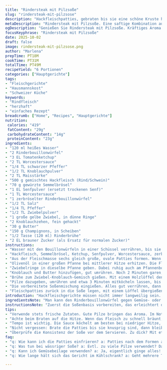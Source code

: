 ```yaml
---
title: "Rindersteak mit Pilzsoße"
slug: "rindersteak-mit-pilzsose"
description: "Hackfleischpatties, gebraten bis sie eine schöne Kruste haben, in einer tief aromatischen Soße aus Zwiebeln, Knoblauch, Pilzen und einer leicht eingedickten Brühe mit Ketchup und Worcestersauce. Die Kombination aus den würzigen Aromen, der samtigen Textur der Soße und dem kräftigen Geschmack des Fleisches macht das Gericht sämig und sättigend. Perfekte Balance aus Umami und milder Süße, passt gut zu Kartoffeln oder Reis. Die Anpassung mit Schweinehackfleisch und braunem Zucker bringt eine neue Geschmacksnote und rundet die herzhafte Note ab."
metaDescription: "Rindersteak mit Pilzsoße. Eine saftige Kombination aus zartem Fleisch und aromatischer Soße. Perfekt für jeden Anlass."
ogDescription: "Genießen Sie Rindersteak mit Pilzsoße. Kräftiges Aroma und tolle Texturen. Ideal für ein herzhaftes Essen."
focusKeyphrase: "Rindersteak mit Pilzsoße"
date: 2025-10-02
draft: false
image: rindersteak-mit-pilzsose.png
author: "Marlena"
prepTime: PT18M
cookTime: PT31M
totalTime: PT49M
recipeYield: "6 Portionen"
categories: ["Hauptgerichte"]
tags:
- "Fleischgerichte"
- "Hausmannskost"
- "Schweizer Küche"
keywords:
- "Rindfleisch"
- "herzhaft"
- "einfaches Rezept"
breadcrumb: ["Home", "Recipes", "Hauptgerichte"]
nutrition: 
 calories: "419"
 fatContent: "29g"
 carbohydrateContent: "14g"
 proteinContent: "23g"
ingredients:
- "120 ml heißes Wasser"
- "2 Rinderbouillonwürfel"
- "3 EL Tomatenketchup"
- "2 TL Worcestersauce"
- "1/4 TL schwarzer Pfeffer"
- "1/2 TL Knoblauchpulver"
- "2 TL Maisstärke"
- "500 g gemischtes Hackfleisch (Rind/Schwein)"
- "70 g gewürzte Semmelbrösel"
- "1 EL Senfpulver (ersetzt trockenen Senf)"
- "1 TL Worcestersauce"
- "1 zerbröselter Rinderbouillonwürfel"
- "1/2 TL Salz"
- "1/4 TL Pfeffer"
- "1/2 TL Zwiebelpulver"
- "1 große gelbe Zwiebel, in dünne Ringe"
- "2 Knoblauchzehen, fein gehackt"
- "30 g Butter"
- "150 g Champignons, in Scheiben"
- "1/2 Tasse (120 ml) Rinderbrühe"
- "2 EL brauner Zucker (als Ersatz für normalen Zucker)"
instructions:
- "Wasser mit den Bouillonwürfeln in einer Schüssel verrühren, bis sie sich auflösen. Ketchup, Worcestersauce, Pfeffer, Knoblauchpulver und die Maisstärke unterrühren. Beiseitestellen, damit die Stärke quellen kann."
- "Hackfleisch, Semmelbrösel, Ketchup, Senfpulver, Worcestersauce, zerbröselten Bouillonwürfel, Salz, Pfeffer und Zwiebelpulver in einer großen Schüssel mit den Händen vermengen, bis eine gleichmäßige Masse entsteht. Nicht zu lange kneten, sonst wird das Fleisch zäh."
- "Aus der Fleischmasse sechs gleich große, ovale Patties formen. Wenn die Patties zu dick sind, werden sie innen nicht gar; lieber etwas flacher arbeiten."
- "Olivenöl in einer großen Pfanne bei mittlerer Hitze erhitzen. Die Fleischstücke hineinlegen, auf einer Seite braten bis eine tiefbraune Kruste sichtbar wird, ungefähr 6 bis 7 Minuten. Dann wenden, und die zweite Seite ebenfalls braun anbraten. Fleisch soll durchgegart, aber saftig bleiben. Wenn zu viel Fett austritt, das überschüssige Fett abgießen, bis etwa 1 EL in der Pfanne verbleibt."
- "Zwiebelringe in dieselbe Pfanne geben. Dabei ruhig auch am Pfannenboden kratzen, dort sitzen die Röstaromen, die wichtig sind. Die Zwiebeln etwa 4 bis 5 Minuten anbraten, bis sie weich und leicht karamellisiert sind, Richtung goldbraun. Nicht zu dunkel, sonst bitter."
- "Knoblauch und Butter hinzufügen, gut umrühren. Noch 2 Minuten garen, bis die Butter schmilzt und Knoblauch duftet. Man merkt am Duft, wenn es reicht, da Knoblauch schnell bitter wird."
- "Brühe zum Zwiebel-Knoblauch-Gemisch gießen. Mit einem Holzlöffel den Pfannenboden ablösen, alle braunen Reste in die Flüssigkeit rühren. So wird die Soße geschmacklich vielschichtig."
- "Pilze dazugeben, umrühren und etwa 3 Minuten mitköcheln lassen, bis sie etwas Farbe annehmen und Wasser leicht verdampft. Frische Pilze ersetzen Waldpilzmischung – diese bringt mehr Aroma, aber auch mehr Flüssigkeit, daher Kochen anpassen."
- "Die vorbereitete Soßenmischung eingießen. Alles gut verrühren, dann leicht köcheln lassen, etwa 6 Minuten. Dabei immer wieder umrühren, damit nichts ansetzt. Die Soße wird dicker und glänzend."
- "Fleischpatties zurück in die Soße legen, mit einem Löffel übergießen, damit sie all das Aroma aufnehmen. Bei niedriger Hitze 4 bis 6 Minuten ziehen lassen, bis sie komplett durchgewärmt sind. So bleiben sie saftig und bekommen volle Geschmacksaufnahme."
introduction: "Hackfleischgerichte müssen nicht immer langweilig sein. Nach meiner Erfahrung macht die Soße den Unterschied, nicht nur die Patties. Die Kombination aus Ketchup, Worcestersauce und einer kräftigen Brühe schafft einen schönen Geschmack, der durch die Zwiebeln und Pilze verstärkt wird. Beim ersten Versuch mit reinem Rindfleisch war das Ergebnis lecker, aber ein wenig trocken. Durch das Mischen mit Schwein und das Einbringen von braunem Zucker konnte ich eine angenehme Süße und bessere Saftigkeit erreichen. Tipp: Geduld beim Braten zahlt sich aus – anbraten, nicht eilen, dann bildet sich eine typische, goldbraune Kruste, die beim Essen erfreut. Die leichte Bindung durch Maisstärke sorgt für eine sämige Soße, die an Bratensoße erinnert, die ich von Omas Küche kenne, aber mit mehr Pfiff."
ingredientsNote: "Man kann den Rinderbouillonwürfel gegen Gemüse- oder Hühnerbrühe austauschen, je nachdem, was zur Hand ist. Die Semmelbrösel helfen, das Pattie zusammenzuhalten – frisches Paniermehl funktioniert auch, dann aber die Menge anpassen, damit es nicht zu fest wird. Brauner Zucker ersetzt normalen Zucker und bringt eine karamellige Note, optional auch ein Teelöffel Sojasoße, wenn man es herzhaft mag. Für vegetarische Varianten einfach pflanzliches Hackfleisch nehmen und Butter durch Öl ersetzen, die Soße bleibt ähnlich aromatisch. Wer kein Maisstärke hat, kann mit Mehl binden, dann aber etwas weniger Flüssigkeit nehmen. Tipp für frische Pilze: gut abtrocknen, sonst wird die Soße wässrig. Bei Zwiebeln die Ringe gleichmäßig schneiden, das sorgt für einheitliches Garen."
instructionsNote: "Zuerst die Soßenbasis vorbereiten, das erleichtert das spätere Arbeiten und verbindet die Aromen. Beim Pattie formen achte ich darauf, dass die Mitte etwas dünner ist als die Ränder – so garen sie gleichmäßiger und bleiben saftig. Beim Braten ruhig mit einem Holzspatel drücken – wenn viel Flüssigkeit austritt, lieber Hitze reduzieren, damit die Kruste nicht verloren geht. Nach dem Braten Fett abgießen, aber nicht komplett – etwas bringt Geschmack für die Zwiebeln. Das Anbraten der Zwiebeln dauert, am besten warten bis sie glasig sind, bevor Knoblauch und Butter rein. Knoblauch hat keine Geduld: zu lange und er wird bitter. Mit der Brühe zum Ablöschen alle Röstaromen nutzen – das Geräusch des Zischens ist ein guter Indikator. Pilze immer erst zum Schluss, sie brauchen nicht lange und verlieren sonst zu viel Struktur. Soße langsam köcheln lassen, nicht zu stark, damit sie bindet und nicht anbrennt. Abschließend Wärmezeit im Sud bringt Intensität. Restliche Soße zum Überziehen verwenden, gibt schöne Optik und Geschmack."
tips:
- "Verwende stets frische Zutaten. Gute Pilze bringen das Aroma. Im Notfall Konserven. Zwiebeln kräftig anschwitzen für den besten Geschmack. Rinder- und Gemüsebrühe mischen, wenn nötig, für ein komplexeres Aroma. Wenn es zu fettig ist, abgießen, aber einen Esslöffel in der Pfanne lassen für den Geschmack."
- "Achte beim Braten auf die Hitze. Wenn das Fleisch zu schnell bräunt, Hitze reduzieren. So bekommst du eine perfekt goldbraune Kruste. Gut abtrocknen bei frischen Pilzen. Wenn sie zu feucht sind, wird die Soße wässrig. Die Zwiebelringe gleichmäßig schneiden. Das sorgt für gleichmäßiges Garen, sonst gibt es braune Stellen."
- "Tempo ist wichtig. Die Sauce köchelt am besten bei niedriger Hitze, nicht zu stark, damit die Stärke binden kann. Rühren ist essenziell. Das Geräusch beim Ablöschen mit Brühe ist ein gutes Zeichen. Für eine dickere Soße einfach die Kochzeit verlängern. Wer es kräftiger mag, kann mehr Worcestersauce hinzufügen."
- "Nicht vergessen: Brate die Patties bis sie knusprig sind, dann bleibt das Fleisch saftig. Beim Füllen der Soße darauf achten, dass die Patties gut mit der Soße überzogen sind. Ein guter Trick: Nach dem Garen in der Pfanne kurz ruhen lassen, das gibt mehr Saft."
- "Überprüfe die Konsistenz der Soße vor dem Servieren. Zu dick? Mit etwas Brühe oder Wasser anpassen. Überprüfe immer den Geschmack, inzwischen lernen Küchenprofis ständig neue Kombinationen. Zum Beispiel, Sojasoße als spannende Abwechslung für mehr Tiefe."
faq:
- "q: Wie kann ich die Patties einfrieren? a: Patties nach dem Formen auf ein Blech legen, dann einfrieren. Später vakuumieren. Indem ich sie ungebraten einfriere, bleibt die Textur nach dem Garen besser."
- "q: Was tun bei wässriger Soße? a: Evtl. zu viele Pilze verwendet? Dann einfach mehr Maisstärke einrühren oder Brühe reduzieren. Ungeduldig? Länger kochen kann helfen, um die Konsistenz zu verbessern."
- "q: Kann ich Gemüsebeilage verwenden? a: Ja, eigentlich ginge alles! Gedünstete Bohnen, oder Ratatouille sind ebenfalls tolle Begleiter. Ein wenig frisches Basilikum oder Petersilie obendrauf zum Garnieren."
- "q: Wie lange hält sich das Gericht im Kühlschrank? a: Geht mehrere Tage, wenn gut verschlossen. Wer keine Reste mag, kann die Patties problemlos nochmals braten. Quasi neu aufgekocht."

---
```

